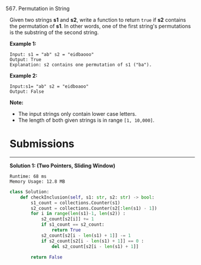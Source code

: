 567. Permutation in String

Given two strings **s1** and **s2**, write a function to return `true` if **s2** contains the permutation of **s1**. In other words, one of the first string's permutations is the substring of the second string.

 

**Example 1:**
```
Input: s1 = "ab" s2 = "eidbaooo"
Output: True
Explanation: s2 contains one permutation of s1 ("ba").
```

**Example 2:**
```
Input:s1= "ab" s2 = "eidboaoo"
Output: False
```

**Note:**

* The input strings only contain lower case letters.
* The length of both given strings is in range `[1, 10,000]`.

# Submissions
---
**Solution 1: (Two Pointers, Sliding Window)**
```
Runtime: 68 ms
Memory Usage: 12.8 MB
```
```python
class Solution:
    def checkInclusion(self, s1: str, s2: str) -> bool:
        s1_count = collections.Counter(s1)
        s2_count = collections.Counter(s2[:len(s1) - 1])
        for i in range(len(s1)-1, len(s2)) :
            s2_count[s2[i]] += 1
            if s1_count == s2_count: 
                return True
            s2_count[s2[i - len(s1) + 1]] -= 1
            if s2_count[s2[i - len(s1) + 1]] == 0 : 
                del s2_count[s2[i - len(s1) + 1]]
            
        return False
```